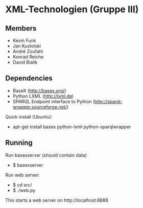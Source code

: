 XML-Technologien (Gruppe III)
=============================

Members
-------

* Kevin Funk
* Jan Kustolski
* André Zoufahl
* Konrad Reiche
* David Bialik

Dependencies
------------

* BaseX (http://basex.org/)
* Python LXML (http://lxml.de)
* SPARQL Endpoint interface to Python (http://sparql-wrapper.sourceforge.net/)

Quick install (Ubuntu):
* apt-get install basex python-lxml python-sparqlwrapper

Running
-----

Run basexserver (should contain data)
*  $ basexserver

Run web server:
*  $ cd src/
*  $ ./web.py

This starts a web server on http://localhost:8888
